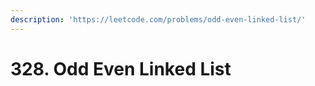 ```yaml
---
description: 'https://leetcode.com/problems/odd-even-linked-list/'
---
```


# 328. Odd Even Linked List

